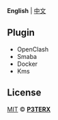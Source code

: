 **English** | [中文](https://p3terx.com/archives/build-openwrt-with-github-actions.html)


## Plugin

- OpenClash
- Smaba
- Docker
- Kms

## License

[MIT](https://github.com/P3TERX/Actions-OpenWrt/blob/main/LICENSE) © [**P3TERX**](https://p3terx.com)
